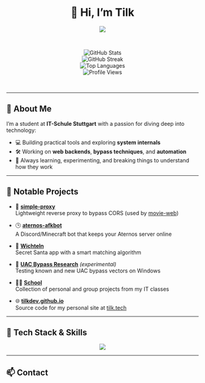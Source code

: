 <h1 align="center">
  👋 Hi, I’m Tilk
</h1>

<p align="center">
  <img src="https://readme-typing-svg.herokuapp.com/?lines=Student+%7C+Developer+%7C+Vibe+Coder;Exploring+UAC+Bypasses;Building+Cool+Stuff!" />
</p>

<br>

<p align="center">
  <img src="https://github-readme-stats.vercel.app/api?username=pythontilk&show_icons=true&theme=radical&hide=issues" alt="GitHub Stats" />
  <br>
  <img src="https://github-readme-streak-stats.herokuapp.com?user=pythontilk&theme=radical" alt="GitHub Streak" />
  <br>
  <img src="https://github-readme-stats.vercel.app/api/top-langs/?username=pythontilk&layout=compact&theme=radical" alt="Top Languages" />
  <br>
  <img src="https://komarev.com/ghpvc/?username=pythontilk&color=orange&style=for-the-badge" alt="Profile Views" />
</p>

<br>

---

## 🧠 About Me

I’m a student at **IT-Schule Stuttgart** with a passion for diving deep into technology:

- 💻 Building practical tools and exploring **system internals**  
- 🛠️ Working on **web backends**, **bypass techniques**, and **automation**  
- 🧪 Always learning, experimenting, and breaking things to understand how they work  

---

## 🚀 Notable Projects

- 🔁 [**simple-proxy**](https://github.com/PythonTilk/simple-proxy)  
  Lightweight reverse proxy to bypass CORS (used by [movie-web](https://github.com/movie-web/movie-web))

- 🕒 [**aternos-afkbot**](https://github.com/PythonTilk/aternos-afkbot)  
  A Discord/Minecraft bot that keeps your Aternos server online

- 🎅 [**Wichteln**](https://github.com/PythonTilk/Wichteln)  
  Secret Santa app with a smart matching algorithm

- 🧪 [**UAC Bypass Research**](https://github.com/PythonTilk/UAC-bypass) *(experimental)*  
  Testing known and new UAC bypass vectors on Windows

- 🧑‍🏫 [**School**](https://github.com/PythonTilk/School)  
  Collection of personal and group projects from my IT classes

- 🌐 [**tilkdev.github.io**](https://github.com/PythonTilk/tilkdev.github.io)  
  Source code for my personal site at [tilk.tech](https://tilk.tech)

---

## 🧰 Tech Stack & Skills

<p align="center">
  <img src="https://skillicons.dev/icons?i=python,javascript,html,css,nodejs,docker,git,linux,react,sqlite,bash" />
</p>

---

## 📫 Contact

